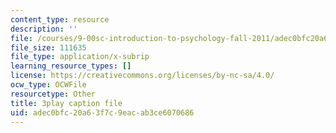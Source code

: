 ```yaml
---
content_type: resource
description: ''
file: /courses/9-00sc-introduction-to-psychology-fall-2011/adec0bfc20a63f7c9eacab3ce6070686_SFPPw6sDHEI.srt
file_size: 111635
file_type: application/x-subrip
learning_resource_types: []
license: https://creativecommons.org/licenses/by-nc-sa/4.0/
ocw_type: OCWFile
resourcetype: Other
title: 3play caption file
uid: adec0bfc-20a6-3f7c-9eac-ab3ce6070686
---
```

